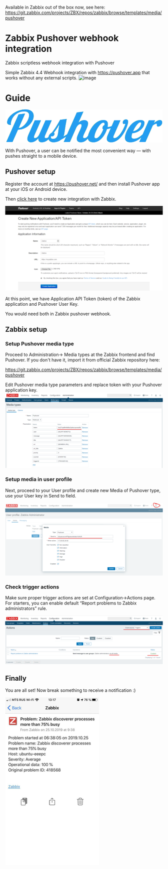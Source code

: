 Available in Zabbix out of the box now, see here: https://git.zabbix.com/projects/ZBX/repos/zabbix/browse/templates/media/pushover

# Zabbix Pushover webhook integration

Zabbix scriptless webhook integration with Pushover

Simple Zabbix 4.4 Webhook integration with https://pushover.app that works without any external scripts.
![image](https://user-images.githubusercontent.com/14870891/67862647-884a8600-fb33-11e9-942e-43c9a0fbf5f1.png)

# Guide

[![](images/pushover_logo.png?raw=true)](images/pushover_logo.png)

With Pushover, a user can be notified the most convenient way — with pushes straight to a mobile device.

## Pushover setup

Register the account at https://pushover.net/ and then install Pushover app at your iOS or Android device.

Then [click here](https://pushover.net/apps/clone/zabbix) to create new integration with Zabbix.

[![](images/tn/pushover2.png?raw=true)](images/pushover2.png)


At this point, we have Application API Token (token) of the Zabbix application and Pushover User Key.

You would need both in Zabbix pushover webhook.

## Zabbix setup

### Setup Pushover media type

Proceed to Administration→ Media types at the Zabbix frontend and find Pushover. If you don't have it, import it from official Zabbix repository here:

https://git.zabbix.com/projects/ZBX/repos/zabbix/browse/templates/media/pushover

Edit Pushover media type parameters and replace token with your Pushover application key.
[![](images/tn/zabbix1.png?raw=true)](images/zabbix1.png)

### Setup media in user profile

Next, proceed to your User profile and create new Media of Pushover type, use your User key in Send to field.

[![](images/tn/zabbix2.png?raw=true)](images/zabbix2.png)

### Check trigger actions

Make sure proper trigger actions are set at Configuration→Actions page. For starters, you can enable default “Report problems to Zabbix administrators” rule.

[![](images/tn/zabbix3.png?raw=true)](images/zabbix3.png)

## Finally

You are all set! Now break something to receive a notification :)

[![](images/tn/pushoverapp1.png?raw=true)](images/pushoverapp1.png)
